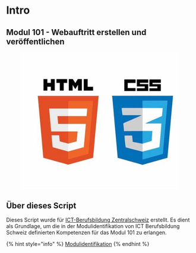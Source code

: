 # Intro

## Modul 101 - Webauftritt erstellen und veröffentlichen

<figure><img src=".gitbook/assets/html5_css3.jpg" alt=""><figcaption></figcaption></figure>

## Über dieses Script

Dieses Script wurde für [ICT-Berufsbildung Zentralschweiz](http://www.ict-bz.ch) erstellt. Es dient als Grundlage, um die in der Modulidentifikation von ICT Berufsbildung Schweiz definierten Kompetenzen für das Modul 101 zu erlangen.

{% hint style="info" %}
[Modulidentifikation](https://www.modulbaukasten.ch/module/101/3/de-DE?title=Webauftritt-erstellen-und-ver%C3%B6ffentlichen)
{% endhint %}
